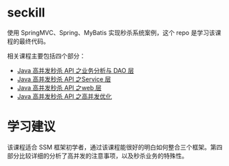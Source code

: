 # seckill
使用 SpringMVC、Spring、MyBatis 实现秒杀系统案例，这个 repo 是学习该课程的最终代码。

相关课程主要包括四个部分：

* [Java 高并发秒杀 API 之业务分析与 DAO 层](http://www.imooc.com/learn/587)
* [Java 高并发秒杀 API 之Service 层](http://www.imooc.com/learn/631)
* [Java 高并发秒杀 API 之web 层](http://www.imooc.com/learn/630)
* [Java 高并发秒杀 API 之高并发优化](http://www.imooc.com/learn/632)

# 学习建议
该课程适合 SSM 框架初学者，通过该课程能很好的明白如何整合三个框架。第四部分比较详细的分析了高并发的注意事项，以及秒杀业务的特殊性。
